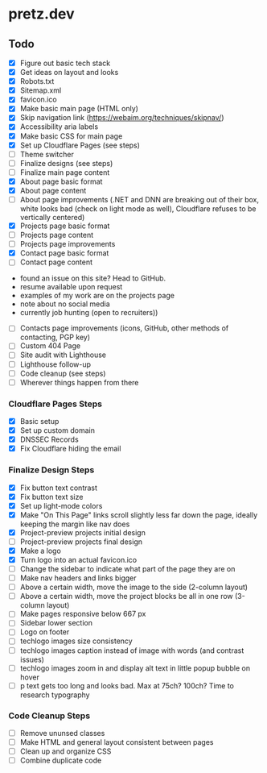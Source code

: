 # pretz.dev

## Todo

- [x] Figure out basic tech stack
- [x] Get ideas on layout and looks
- [x] Robots.txt
- [x] Sitemap.xml
- [x] favicon.ico
- [x] Make basic main page (HTML only)
- [x] Skip navigation link (<https://webaim.org/techniques/skipnav/>)
- [x] Accessibility aria labels
- [x] Make basic CSS for main page
- [x] Set up Cloudflare Pages (see steps)
- [ ] Theme switcher
- [ ] Finalize designs (see steps)
- [ ] Finalize main page content
- [x] About page basic format
- [x] About page content
- [ ] About page improvements (.NET and DNN are breaking out of their box, white looks bad (check on light mode as well), Cloudflare refuses to be vertically centered)
- [x] Projects page basic format
- [ ] Projects page content
- [ ] Projects page improvements
- [x] Contact page basic format
- [ ] Contact page content

- found an issue on this site? Head to GitHub.
- resume available upon request
- examples of my work are on the projects page
- note about no social media
- currently job hunting (open to recruiters))

- [ ] Contacts page improvements (icons, GitHub, other methods of contacting, PGP key)
- [ ] Custom 404 Page
- [ ] Site audit with Lighthouse
- [ ] Lighthouse follow-up
- [ ] Code cleanup (see steps)
- [ ] Wherever things happen from there

### Cloudflare Pages Steps

- [x] Basic setup
- [x] Set up custom domain
- [x] DNSSEC Records
- [x] Fix Cloudflare hiding the email

### Finalize Design Steps

- [x] Fix button text contrast
- [x] Fix button text size
- [x] Set up light-mode colors
- [x] Make "On This Page" links scroll slightly less far down the page, ideally keeping the margin like nav does
- [x] Project-preview projects initial design
- [ ] Project-preview projects final design
- [x] Make a logo
- [x] Turn logo into an actual favicon.ico
- [ ] Change the sidebar to indicate what part of the page they are on
- [ ] Make nav headers and links bigger
- [ ] Above a certain width, move the image to the side (2-column layout)
- [ ] Above a certain width, move the project blocks be all in one row (3-column layout)
- [ ] Make pages responsive below 667 px
- [ ] Sidebar lower section
- [ ] Logo on footer
- [ ] techlogo images size consistency
- [ ] techlogo images caption instead of image with words (and contrast issues)
- [ ] techlogo images zoom in and display alt text in little popup bubble on hover
- [ ] p text gets too long and looks bad. Max at 75ch? 100ch? Time to research typography

### Code Cleanup Steps

- [ ] Remove ununsed classes
- [ ] Make HTML and general layout consistent between pages
- [ ] Clean up and organize CSS
- [ ] Combine duplicate code
